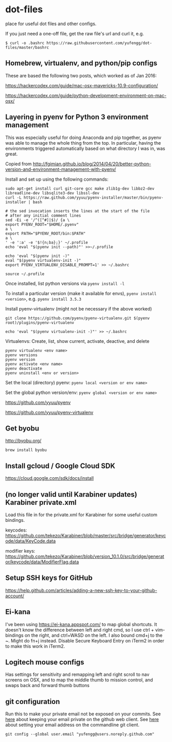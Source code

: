# dot-files
place for useful dot files and other configs.

If you just need a one-off file, get the raw file's url and curl it, e.g. 
    
    $ curl -o .bashrc https://raw.githubusercontent.com/yufengg/dot-files/master/bashrc

## Homebrew, virtualenv, and python/pip configs 
These are based the following two posts, which worked as of Jan 2016:

https://hackercodex.com/guide/mac-osx-mavericks-10.9-configuration/

https://hackercodex.com/guide/python-development-environment-on-mac-osx/

## Layering in pyenv for Python 3 environment management
This was especially useful for doing Anaconda and pip together, as pyenv was able to manage the whole thing from the top. In particular, having the environments triggered automatically based on what directory I was in, was great. 

Copied from http://fgimian.github.io/blog/2014/04/20/better-python-version-and-environment-management-with-pyenv/

Install and set up using the following commands: 

    sudo apt-get install curl git-core gcc make zlib1g-dev libbz2-dev libreadline-dev libsqlite3-dev libssl-dev
    curl -L https://raw.github.com/yyuu/pyenv-installer/master/bin/pyenv-installer | bash
    
    # the sed invocation inserts the lines at the start of the file
    # after any initial comment lines
    sed -Ei -e '/^([^#]|$)/ {a \
    export PYENV_ROOT="$HOME/.pyenv"
    a \
    export PATH="$PYENV_ROOT/bin:$PATH"
    a \
    ' -e ':a' -e '$!{n;ba};}' ~/.profile
    echo 'eval "$(pyenv init --path)"' >>~/.profile

    echo 'eval "$(pyenv init -)"
    eval "$(pyenv virtualenv-init -)"
    export PYENV_VIRTUALENV_DISABLE_PROMPT=1' >> ~/.bashrc

    source ~/.profile
    
Once installed, list python versions via `pyenv install -l`

To install a particular version (make it available for envs), `pyenv install <version>`, e.g. `pyenv install 3.5.3`

Install pyenv-virtualenv (might not be necessary if the above worked)

    git clone https://github.com/pyenv/pyenv-virtualenv.git $(pyenv root)/plugins/pyenv-virtualenv
    
    echo 'eval "$(pyenv virtualenv-init -)"' >> ~/.bashrc

Virtualenvs: Create, list, show current, activate, deactive, and delete

    pyenv virtualenv <env name>
    pyenv versions
    pyenv version
    pyenv activate <env name>
    pyenv deactivate
    pyenv uninstall <env or version>
   
Set the local (directory) pyenv: `pyenv local <version or env name>`

Set the global python version/env: `pyenv global <version or env name>`

https://github.com/yyuu/pyenv

https://github.com/yyuu/pyenv-virtualenv

## Get byobu
http://byobu.org/ 

`brew install byobu`

## Install gcloud / Google Cloud SDK
https://cloud.google.com/sdk/docs/install

## (no longer valid until Karabiner updates) Karabiner private.xml
Load this file in for the private.xml for Karabiner for some useful custom bindings.

keycodes: https://github.com/tekezo/Karabiner/blob/master/src/bridge/generator/keycode/data/KeyCode.data

modifier keys: https://github.com/tekezo/Karabiner/blob/version_10.1.0/src/bridge/generator/keycode/data/ModifierFlag.data

## Setup SSH keys for GitHub
https://help.github.com/articles/adding-a-new-ssh-key-to-your-github-account/

## Ei-kana
I've been using https://ei-kana.appspot.com/ to map global shortcuts. It doesn't know the difference between left and right cmd, so I use ctrl + vim-bindings on the right, and ctrl+WASD on the left. I also bound cmd+j to the ~. Might do fn+j instead.
Disable Secure Keyboard Entry on iTerm2 in order to make this work in iTerm2.

## Logitech mouse configs
Has settings for sensitivity and remapping left and right scroll to nav screens on OSX, and to map the middle thumb to mission control, and swaps back and forward thumb buttons

## git configuration
Run this to make your private email not be exposed on your commits.
See [here](https://github.com/settings/emails) about keeping your email private on the github web client.
See [here](https://help.github.com/articles/setting-your-commit-email-address-in-git/) about setting your email address on the commandline git client.

`git config --global user.email "yufengg@users.noreply.github.com"`
